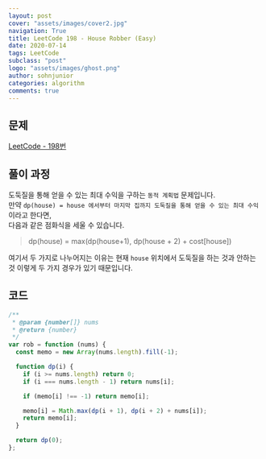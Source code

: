 ```yaml
---
layout: post
cover: "assets/images/cover2.jpg"
navigation: True
title: LeetCode 198 - House Robber (Easy)
date: 2020-07-14
tags: LeetCode
subclass: "post"
logo: "assets/images/ghost.png"
author: sohnjunior
categories: algorithm
comments: true
---
```


## 문제

[LeetCode - 198번](https://leetcode.com/problems/house-robber/)

## 풀이 과정

도둑질을 통해 얻을 수 있는 최대 수익을 구하는 `동적 계획법` 문제입니다. <br>
만약 `dp(house) = house 에서부터 마지막 집까지 도둑질을 통해 얻을 수 있는 최대 수익` 이라고 한다면, <br>
다음과 같은 점화식을 세울 수 있습니다. <br>

> dp(house) = max(dp(house+1), dp(house + 2) + cost[house])

여기서 두 가지로 나누어지는 이유는 현재 `house` 위치에서 도둑질을 하는 것과 안하는 것 이렇게 두 가지 경우가 있기 때문입니다. <br>

## 코드

```javascript
/**
 * @param {number[]} nums
 * @return {number}
 */
var rob = function (nums) {
  const memo = new Array(nums.length).fill(-1);

  function dp(i) {
    if (i >= nums.length) return 0;
    if (i === nums.length - 1) return nums[i];

    if (memo[i] !== -1) return memo[i];

    memo[i] = Math.max(dp(i + 1), dp(i + 2) + nums[i]);
    return memo[i];
  }

  return dp(0);
};
```

